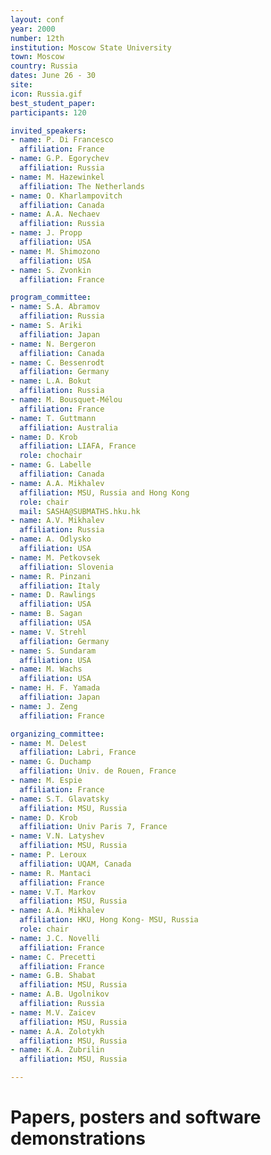 ```yaml
---
layout: conf
year: 2000
number: 12th
institution: Moscow State University
town: Moscow
country: Russia
dates: June 26 - 30
site: 
icon: Russia.gif
best_student_paper:
participants: 120

invited_speakers:
- name: P. Di Francesco
  affiliation: France
- name: G.P. Egorychev
  affiliation: Russia
- name: M. Hazewinkel
  affiliation: The Netherlands
- name: O. Kharlampovitch
  affiliation: Canada
- name: A.A. Nechaev
  affiliation: Russia
- name: J. Propp
  affiliation: USA
- name: M. Shimozono
  affiliation: USA
- name: S. Zvonkin
  affiliation: France

program_committee:
- name: S.A. Abramov
  affiliation: Russia
- name: S. Ariki
  affiliation: Japan
- name: N. Bergeron
  affiliation: Canada
- name: C. Bessenrodt
  affiliation: Germany
- name: L.A. Bokut
  affiliation: Russia
- name: M. Bousquet-Mélou
  affiliation: France
- name: T. Guttmann
  affiliation: Australia
- name: D. Krob
  affiliation: LIAFA, France
  role: chochair
- name: G. Labelle
  affiliation: Canada
- name: A.A. Mikhalev
  affiliation: MSU, Russia and Hong Kong
  role: chair
  mail: SASHA@SUBMATHS.hku.hk
- name: A.V. Mikhalev
  affiliation: Russia
- name: A. Odlysko
  affiliation: USA
- name: M. Petkovsek
  affiliation: Slovenia
- name: R. Pinzani
  affiliation: Italy
- name: D. Rawlings
  affiliation: USA
- name: B. Sagan
  affiliation: USA
- name: V. Strehl
  affiliation: Germany
- name: S. Sundaram
  affiliation: USA
- name: M. Wachs
  affiliation: USA
- name: H. F. Yamada
  affiliation: Japan
- name: J. Zeng
  affiliation: France

organizing_committee:
- name: M. Delest
  affiliation: Labri, France
- name: G. Duchamp
  affiliation: Univ. de Rouen, France
- name: M. Espie
  affiliation: France
- name: S.T. Glavatsky
  affiliation: MSU, Russia
- name: D. Krob
  affiliation: Univ Paris 7, France
- name: V.N. Latyshev
  affiliation: MSU, Russia
- name: P. Leroux
  affiliation: UQAM, Canada
- name: R. Mantaci
  affiliation: France
- name: V.T. Markov
  affiliation: MSU, Russia
- name: A.A. Mikhalev
  affiliation: HKU, Hong Kong- MSU, Russia
  role: chair
- name: J.C. Novelli
  affiliation: France
- name: C. Precetti
  affiliation: France
- name: G.B. Shabat
  affiliation: MSU, Russia
- name: A.B. Ugolnikov
  affiliation: Russia
- name: M.V. Zaicev
  affiliation: MSU, Russia
- name: A.A. Zolotykh
  affiliation: MSU, Russia
- name: K.A. Zubrilin
  affiliation: MSU, Russia

---
```

# Papers, posters and software demonstrations
